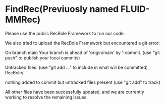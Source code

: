 # FindRec(Previuosly named FLUID-MMRec)

Please use the public RecBole Framework to run our code.

We also tried to upload the RecBole Framework but encountered a git error: 

On branch main
Your branch is ahead of 'origin/main' by 1 commit.
  (use "git push" to publish your local commits)

Untracked files:
  (use "git add <file>..." to include in what will be committed)
        RecBole/

nothing added to commit but untracked files present (use "git add" to track)

All other files have been successfully updated, and we are currently working to resolve the remaining issues.
